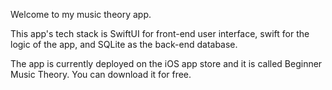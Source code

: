 Welcome to my music theory app.

This app's tech stack is SwiftUI for front-end user interface, swift for the logic of the app, and SQLite as the back-end database.

The app is currently deployed on the iOS app store and it is called Beginner Music Theory. You can download it for free.
